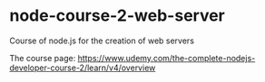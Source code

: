 # node-course-2-web-server
Course of node.js for the creation of web servers


The course page: https://www.udemy.com/the-complete-nodejs-developer-course-2/learn/v4/overview
